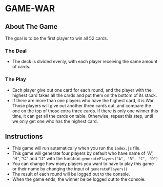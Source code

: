 # GAME-WAR
## About The Game
 The goal is to be the first player to win all 52 cards.
 ### The  Deal
 - The deck is divided evenly, with each player receiving the same amount of cards.
### The Play
- Each player give out one card for each round, and the player with the highest card takes all the cards and put them on the bottom of its stack.
- If there are more than one players who have the highest card, it is War. Those players will give out another three cards out, and compare the one on the top of those extra three cards. If there is only one winner this time, it can get all the cards on table. Otherwise, repeat this step, until we only get one who has the highest card.

## Instructions
- This game will run autamatically when you run the `index.js` file.
- This game will generate four players by default who have name of "A", "B", "C" and "D" with the function `generatePlayers("A", "B", "C", "D")`
- You can change how many players you want to have to play this game or their name by changing the input of `generatePlayers()` 
- The result of each round will be logged out to the console.
- When the game ends, the winner be be logged out to the console.

